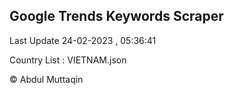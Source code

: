 

## Google Trends Keywords Scraper 
 
Last Update 24-02-2023 , 05:36:41

Country List :
VIETNAM.json



© Abdul Muttaqin 
